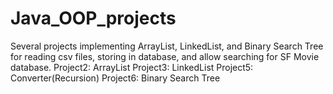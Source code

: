 # Java_OOP_projects
Several projects implementing ArrayList, LinkedList, and Binary Search Tree for reading csv files, storing in database, and allow searching for SF Movie database.
Project2: ArrayList
Project3: LinkedList
Project5: Converter(Recursion)
Project6: Binary Search Tree
